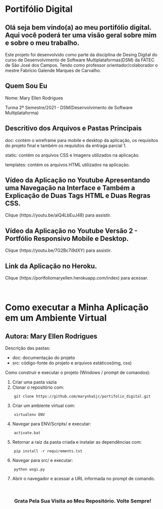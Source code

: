 # **Portifólio Digital**
## Olá seja bem vindo(a) ao meu portifólio digital. Aqui você poderá ter uma visão geral sobre mim e sobre o meu trabalho.

Este projeto foi desenvolvido como parte da disciplina de Desing Digital do curso de Desenvolvimento de Software Multiplataformas(DSM) da FATEC de São José dos Campos. Tendo como professor orientador/colaborador o mestre Fabrício Galende Marques de Carvalho.

<div>
    <h2>Quem Sou Eu</h2>
    <p>Nome: Mary Ellen Rodrigues<p>
    <p>Turma 2º Semestre/2021 - DSM(Desenvolvimento de Software Multiplataforma) <p>
</div>

<div>
    <h2>Descritivo dos Arquivos e Pastas Principais</h2>
    <p>doc: contém o wireframe para mobile e desktop da aplicação, os requisitos do projeto final e também os requisitos da entraga parcial 1.<p>
    <p>static: contém os arquivos CSS e Imagens utilizados na aplicação. <p>
    <p>templates: contém os arquivos HTML utilizados na aplicação.<p>
</div>

<div>
    <h2>Vídeo da Aplicação no Youtube Apresentando uma Navegação na Interface e Também a Explicação de Duas Tags HTML e Duas Regras CSS.</h2>
    <p>Clique (https://youtu.be/alQ4LbEuJ48) para assistir.<p>
    <h2>Vídeo da Aplicação no Youtube Versão 2 - Portfólio Responsivo Mobile e Desktop.</h2>
    <p>Clique (https://youtu.be/7G2Bc7i9dXY) para assistir.<p>
</div>

<div>
    <h2>Link da Aplicação no Heroku.</h2>
    <p>Clique (https://portfoliomaryellen.herokuapp.com/index) para acessar.<p>
    <br>  
    
</div>

# Como executar a Minha Aplicação em um Ambiente Virtual
## Autora: Mary Ellen Rodrigues

Descrição das pastas:

* doc: documentação do projeto
* src: código-fonte do projeto e arquivos estáticos(img, css)

Como construir e executar o projeto (Windows / prompt de comandos):
1. Criar uma pasta vazia
2. Clonar o repositório com: 
```console 
	git clone https://github.com/marynhaSjc/portifolio_digital.git
```
3. Criar um ambiente virtual com: 
```console
	virtualenv ENV
```
4. Navegar para ENV/Scripts/ e executar: 
```console
	activate.bat
```
5. Retornar a raíz da pasta criada e instalar as dependências com:  
```console
	pip install -r requirements.txt
```
6. Navegar para src/ e executar:  
```console
	python wsgi.py
```
7. Abrir o navegador e acessar a URL informada no prompt de comando.

<br>
<h3 align="center">Grata Pela Sua Visita ao Meu Repositório. Volte Sempre!</h3>
